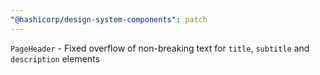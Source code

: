 ```yaml
---
"@hashicorp/design-system-components": patch
---
```


`PageHeader` - Fixed overflow of non-breaking text for `title`, `subtitle` and `description` elements
